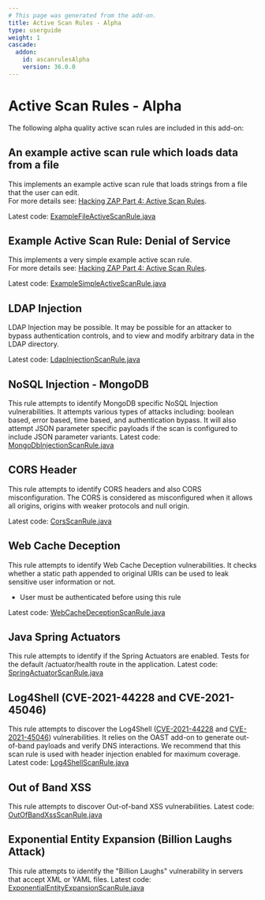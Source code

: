 ```yaml
---
# This page was generated from the add-on.
title: Active Scan Rules - Alpha
type: userguide
weight: 1
cascade:
  addon:
    id: ascanrulesAlpha
    version: 36.0.0
---
```


# Active Scan Rules - Alpha

The following alpha quality active scan rules are included in this add-on:

## An example active scan rule which loads data from a file

This implements an example active scan rule that loads strings from a file that the user can edit.  
For more details see: [Hacking ZAP Part 4: Active Scan Rules](/blog/2014-04-30-hacking-zap-4-active-scan-rules/).

Latest code: [ExampleFileActiveScanRule.java](https://github.com/zaproxy/zap-extensions/blob/main/addOns/ascanrulesAlpha/src/main/java/org/zaproxy/zap/extension/ascanrulesAlpha/ExampleFileActiveScanRule.java)

## Example Active Scan Rule: Denial of Service

This implements a very simple example active scan rule.  
For more details see: [Hacking ZAP Part 4: Active Scan Rules](/blog/2014-04-30-hacking-zap-4-active-scan-rules/).

Latest code: [ExampleSimpleActiveScanRule.java](https://github.com/zaproxy/zap-extensions/blob/main/addOns/ascanrulesAlpha/src/main/java/org/zaproxy/zap/extension/ascanrulesAlpha/ExampleSimpleActiveScanRule.java)

## LDAP Injection

LDAP Injection may be possible. It may be possible for an attacker to bypass authentication controls, and to view and modify arbitrary data in the LDAP directory.

Latest code: [LdapInjectionScanRule.java](https://github.com/zaproxy/zap-extensions/blob/main/addOns/ascanrulesAlpha/src/main/java/org/zaproxy/zap/extension/ascanrulesAlpha/LdapInjectionScanRule.java)

## NoSQL Injection - MongoDB

This rule attempts to identify MongoDB specific NoSQL Injection vulnerabilities. It attempts various types of attacks including: boolean based, error based, time based, and authentication bypass. It will also attempt JSON parameter specific payloads if the scan is configured to include JSON parameter variants. Latest code: [MongoDbInjectionScanRule.java](https://github.com/zaproxy/zap-extensions/blob/main/addOns/ascanrulesAlpha/src/main/java/org/zaproxy/zap/extension/ascanrulesAlpha/MongoDbInjectionScanRule.java)

## CORS Header

This rule attempts to identify CORS headers and also CORS misconfiguration. The CORS is considered as misconfigured when it allows all origins, origins with weaker protocols and null origin.  

Latest code: [CorsScanRule.java](https://github.com/zaproxy/zap-extensions/blob/main/addOns/ascanrulesAlpha/src/main/java/org/zaproxy/zap/extension/ascanrulesAlpha/CorsScanRule.java)

## Web Cache Deception

This rule attempts to identify Web Cache Deception vulnerabilities. It checks whether a static path appended to original URIs can be used to leak sensitive user information or not.

* User must be authenticated before using this rule

Latest code: [WebCacheDeceptionScanRule.java](https://github.com/zaproxy/zap-extensions/blob/main/addOns/ascanrulesAlpha/src/main/java/org/zaproxy/zap/extension/ascanrulesAlpha/WebCacheDeceptionScanRule.java)

## Java Spring Actuators

This rule attempts to identify if the Spring Actuators are enabled. Tests for the default /actuator/health route in the application. Latest code: [SpringActuatorScanRule.java](https://github.com/zaproxy/zap-extensions/blob/main/addOns/ascanrulesAlpha/src/main/java/org/zaproxy/zap/extension/ascanrulesAlpha/SpringActuatorScanRule.java)

## Log4Shell (CVE-2021-44228 and CVE-2021-45046)

This rule attempts to discover the Log4Shell ([CVE-2021-44228](https://www.cve.org/CVERecord?id=CVE-2021-44228) and [CVE-2021-45046](https://www.cve.org/CVERecord?id=CVE-2021-45046)) vulnerabilities. It relies on the OAST add-on to generate out-of-band payloads and verify DNS interactions. We recommend that this scan rule is used with header injection enabled for maximum coverage. Latest code: [Log4ShellScanRule.java](https://github.com/zaproxy/zap-extensions/blob/main/addOns/ascanrulesAlpha/src/main/java/org/zaproxy/zap/extension/ascanrulesAlpha/Log4ShellScanRule.java)

## Out of Band XSS

This rule attempts to discover Out-of-band XSS vulnerabilities. Latest code: [OutOfBandXssScanRule.java](https://github.com/zaproxy/zap-extensions/blob/main/addOns/ascanrulesAlpha/src/main/java/org/zaproxy/zap/extension/ascanrulesAlpha/OutOfBandXssScanRule.java)

## Exponential Entity Expansion (Billion Laughs Attack)

This rule attempts to identify the "Billion Laughs" vulnerability in servers that accept XML or YAML files. Latest code: [ExponentialEntityExpansionScanRule.java](https://github.com/zaproxy/zap-extensions/blob/main/addOns/ascanrulesAlpha/src/main/java/org/zaproxy/zap/extension/ascanrulesAlpha/ExponentialEntityExpansionScanRule.java)
